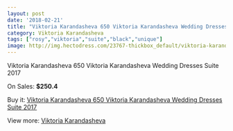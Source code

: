 ```yaml
---
layout: post
date: '2018-02-21'
title: "Viktoria Karandasheva 650 Viktoria Karandasheva Wedding Dresses Suite 2017"
category: Viktoria Karandasheva
tags: ["rosy","viktoria","suite","black","unique"]
image: http://img.hectodress.com/23767-thickbox_default/viktoria-karandasheva-650-viktoria-karandasheva-wedding-dresses-suite-2013.jpg
---
```

Viktoria Karandasheva 650 Viktoria Karandasheva Wedding Dresses Suite 2017

On Sales: **$250.4**
<a href="https://www.hectodress.com/viktoria-karandasheva/10992-viktoria-karandasheva-650-viktoria-karandasheva-wedding-dresses-suite-2013.html"><amp-img layout="responsive" width="600" height="600" src="//img.hectodress.com/23767-thickbox_default/viktoria-karandasheva-650-viktoria-karandasheva-wedding-dresses-suite-2013.jpg" alt="Viktoria Karandasheva 650 Viktoria Karandasheva Wedding Dresses Suite 2017 0" /></a>
<a href="https://www.hectodress.com/viktoria-karandasheva/10992-viktoria-karandasheva-650-viktoria-karandasheva-wedding-dresses-suite-2013.html"><amp-img layout="responsive" width="600" height="600" src="//img.hectodress.com/23768-thickbox_default/viktoria-karandasheva-650-viktoria-karandasheva-wedding-dresses-suite-2013.jpg" alt="Viktoria Karandasheva 650 Viktoria Karandasheva Wedding Dresses Suite 2017 1" /></a>

Buy it: [Viktoria Karandasheva 650 Viktoria Karandasheva Wedding Dresses Suite 2017](https://www.hectodress.com/viktoria-karandasheva/10992-viktoria-karandasheva-650-viktoria-karandasheva-wedding-dresses-suite-2013.html "Viktoria Karandasheva 650 Viktoria Karandasheva Wedding Dresses Suite 2017")

View more: [Viktoria Karandasheva](https://www.hectodress.com/174-viktoria-karandasheva "Viktoria Karandasheva")